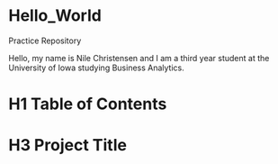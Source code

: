# Hello_World
Practice Repository


Hello, my name is Nile Christensen and I am a third year student at the University of Iowa studying Business Analytics.


# H1 Table of Contents
# H3 Project Title
